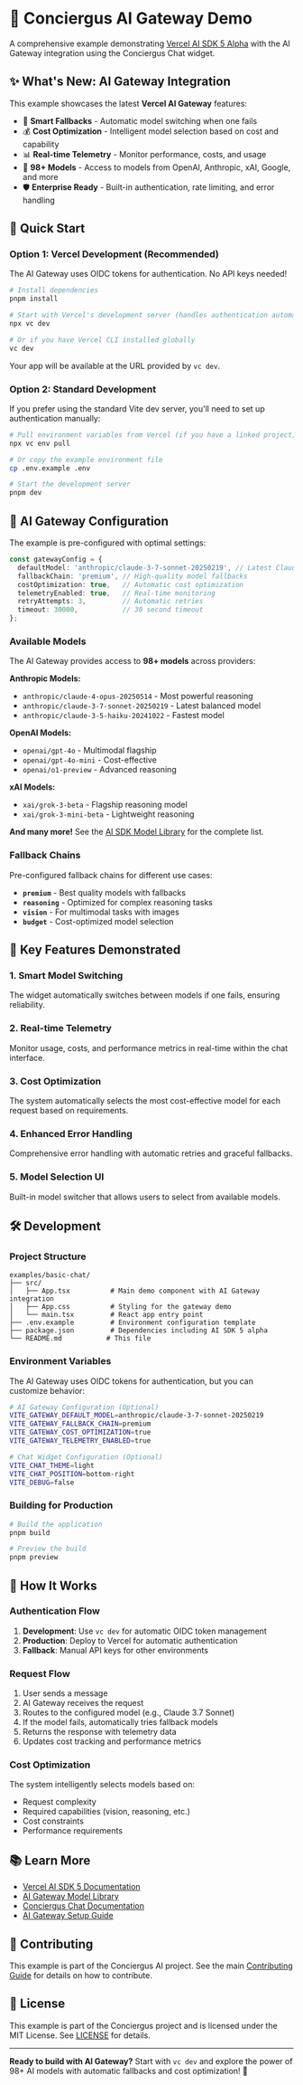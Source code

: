 # 🤖 Conciergus AI Gateway Demo

A comprehensive example demonstrating [Vercel AI SDK 5 Alpha](https://ai-sdk.dev/) with the AI Gateway integration using the Conciergus Chat widget.

## ✨ What's New: AI Gateway Integration

This example showcases the latest **Vercel AI Gateway** features:

- 🔄 **Smart Fallbacks** - Automatic model switching when one fails
- 💰 **Cost Optimization** - Intelligent model selection based on cost and capability
- 📊 **Real-time Telemetry** - Monitor performance, costs, and usage
- 🎯 **98+ Models** - Access to models from OpenAI, Anthropic, xAI, Google, and more
- 🛡️ **Enterprise Ready** - Built-in authentication, rate limiting, and error handling

## 🚀 Quick Start

### Option 1: Vercel Development (Recommended)

The AI Gateway uses OIDC tokens for authentication. No API keys needed!

```bash
# Install dependencies
pnpm install

# Start with Vercel's development server (handles authentication automatically)
npx vc dev

# Or if you have Vercel CLI installed globally
vc dev
```

Your app will be available at the URL provided by `vc dev`.

### Option 2: Standard Development

If you prefer using the standard Vite dev server, you'll need to set up authentication manually:

```bash
# Pull environment variables from Vercel (if you have a linked project)
npx vc env pull

# Or copy the example environment file
cp .env.example .env

# Start the development server
pnpm dev
```

## 🔧 AI Gateway Configuration

The example is pre-configured with optimal settings:

```typescript
const gatewayConfig = {
  defaultModel: 'anthropic/claude-3-7-sonnet-20250219', // Latest Claude model
  fallbackChain: 'premium', // High-quality model fallbacks
  costOptimization: true,   // Automatic cost optimization
  telemetryEnabled: true,   // Real-time monitoring
  retryAttempts: 3,         // Automatic retries
  timeout: 30000,           // 30 second timeout
};
```

### Available Models

The AI Gateway provides access to **98+ models** across providers:

**Anthropic Models:**
- `anthropic/claude-4-opus-20250514` - Most powerful reasoning
- `anthropic/claude-3-7-sonnet-20250219` - Latest balanced model
- `anthropic/claude-3-5-haiku-20241022` - Fastest model

**OpenAI Models:**
- `openai/gpt-4o` - Multimodal flagship
- `openai/gpt-4o-mini` - Cost-effective
- `openai/o1-preview` - Advanced reasoning

**xAI Models:**
- `xai/grok-3-beta` - Flagship reasoning model
- `xai/grok-3-mini-beta` - Lightweight reasoning

**And many more!** See the [AI SDK Model Library](https://ai-sdk.dev/model-library) for the complete list.

### Fallback Chains

Pre-configured fallback chains for different use cases:

- **`premium`** - Best quality models with fallbacks
- **`reasoning`** - Optimized for complex reasoning tasks
- **`vision`** - For multimodal tasks with images  
- **`budget`** - Cost-optimized model selection

## 🎯 Key Features Demonstrated

### 1. **Smart Model Switching**
The widget automatically switches between models if one fails, ensuring reliability.

### 2. **Real-time Telemetry**
Monitor usage, costs, and performance metrics in real-time within the chat interface.

### 3. **Cost Optimization**
The system automatically selects the most cost-effective model for each request based on requirements.

### 4. **Enhanced Error Handling**
Comprehensive error handling with automatic retries and graceful fallbacks.

### 5. **Model Selection UI**
Built-in model switcher that allows users to select from available models.

## 🛠️ Development

### Project Structure

```
examples/basic-chat/
├── src/
│   ├── App.tsx          # Main demo component with AI Gateway integration
│   ├── App.css          # Styling for the gateway demo
│   └── main.tsx         # React app entry point
├── .env.example         # Environment configuration template
├── package.json         # Dependencies including AI SDK 5 alpha
└── README.md           # This file
```

### Environment Variables

The AI Gateway uses OIDC tokens for authentication, but you can customize behavior:

```bash
# AI Gateway Configuration (Optional)
VITE_GATEWAY_DEFAULT_MODEL=anthropic/claude-3-7-sonnet-20250219
VITE_GATEWAY_FALLBACK_CHAIN=premium
VITE_GATEWAY_COST_OPTIMIZATION=true
VITE_GATEWAY_TELEMETRY_ENABLED=true

# Chat Widget Configuration (Optional)
VITE_CHAT_THEME=light
VITE_CHAT_POSITION=bottom-right
VITE_DEBUG=false
```

### Building for Production

```bash
# Build the application
pnpm build

# Preview the build
pnpm preview
```

## 🔄 How It Works

### Authentication Flow

1. **Development**: Use `vc dev` for automatic OIDC token management
2. **Production**: Deploy to Vercel for automatic authentication
3. **Fallback**: Manual API keys for other environments

### Request Flow

1. User sends a message
2. AI Gateway receives the request
3. Routes to the configured model (e.g., Claude 3.7 Sonnet)
4. If the model fails, automatically tries fallback models
5. Returns the response with telemetry data
6. Updates cost tracking and performance metrics

### Cost Optimization

The system intelligently selects models based on:
- Request complexity
- Required capabilities (vision, reasoning, etc.)
- Cost constraints
- Performance requirements

## 📚 Learn More

- [Vercel AI SDK 5 Documentation](https://ai-sdk.dev/)
- [AI Gateway Model Library](https://ai-sdk.dev/model-library)
- [Conciergus Chat Documentation](../../docs/)
- [AI Gateway Setup Guide](../../docs/AI_GATEWAY_SETUP.md)

## 🤝 Contributing

This example is part of the Conciergus AI project. See the main [Contributing Guide](../../CONTRIBUTING.md) for details on how to contribute.

## 📄 License

This example is part of the Conciergus project and is licensed under the MIT License. See [LICENSE](../../LICENSE) for details.

---

**Ready to build with AI Gateway?** Start with `vc dev` and explore the power of 98+ AI models with automatic fallbacks and cost optimization! 🚀 